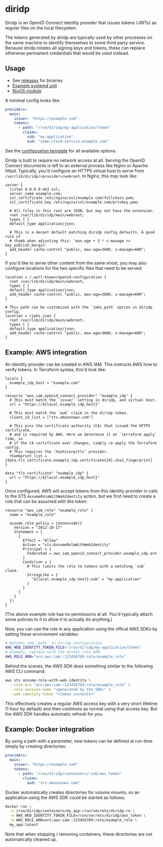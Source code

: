 # diridp

Diridp is an OpenID Connect identity provider that issues tokens (JWTs) as
regular files on the local filesystem.

The tokens generated by diridp are typically used by other processes on the
same machine to identify themselves to some third party service. Because diridp
rotates all signing keys and tokens, these can replace otherwise permanent
credentials that would be used instead.

## Usage

- See [releases] for binaries
- [Example systemd unit](./extra/diridp.service)
- [NixOS module](./nix/README.md)

[releases]: https://github.com/stephank/diridp/releases

A minimal config looks like:

```yaml
providers:
  main:
    issuer: "https://example.com"
    tokens:
      - path: "/run/diridp/my-application/token"
        claims:
          sub: "my-application"
          aud: "some-cloud-service.example.com"
```

See the [configuration template](./diridp.dist.yaml) for all available options.

Diridp is built to require no network access at all. Serving the OpenID Connect
documents is left to an external process like Nginx or Apache httpd. Typically,
you'd configure an HTTPS virtual host to serve from
`/var/lib/diridp/<provider>/webroot`. In Nginx, this may look like:

```nginx
server {
  listen 0.0.0.0:443 ssl;
  server_name example.com;
  ssl_certificate /etc/nginx/ssl/example.com/fullchain.pem;
  ssl_certificate_key /etc/nginx/ssl/example.com/privkey.pem;

  # All files in this root are JSON, but may not have the extension.
  root /var/lib/diridp/main/webroot;
  types { }
  default_type application/json;

  # This is a decent default matching diridp config defaults. A good rule of
  # thumb when adjusting this: `max-age + 3 * s-maxage <= key_publish_margin`
  add_header cache-control "public, max-age=3600, s-maxage=600";
}
```

If you'd like to serve other content from the same vhost, you may also
configure locations for the two specific files that need to be served:

```nginx
location = /.well-known/openid-configuration {
  root /var/lib/diridp/main/webroot;
  types { }
  default_type application/json;
  add_header cache-control "public, max-age=3600, s-maxage=600";
}

# This path can be customized with the `jwks_path` option in diridp config.
location = /jwks.json {
  root /var/lib/diridp/main/webroot;
  types { }
  default_type application/json;
  add_header cache-control "public, max-age=3600, s-maxage=600";
}
```

## Example: AWS integration

An identity provider can be created in AWS IAM. This instructs AWS how to
verify tokens. In Terraform syntax, this'd look like:

```hcl
locals {
  example_idp_host = "example.com"
}

resource "aws_iam_openid_connect_provider" "example_idp" {
  # This must match the `issuer` setting in diridp, and virtual host.
  url = "https://${local.example_idp_host}"

  # This must match the `aud` claim in the diridp token.
  client_id_list = ["sts.amazonaws.com"]

  # This pins the certificate authority (CA) that issued the HTTPS certificate,
  # and is required by AWS. Here we determine it at `terraform apply` time, so
  # if the CA certificate ever changes, simply re-apply the Terraform config.
  # This requires the `hashicorp/tls` provider.
  thumbprint_list = [data.tls_certificate.example_idp.certificates[0].sha1_fingerprint]
}

data "tls_certificate" "example_idp" {
  url = "https://${local.example_idp_host}"
}
```

Once configured, AWS will accept tokens from this identity provider in calls to
the STS `AssumeRoleWithWebIdentity` action, but we first need to create a role
that can be assumed with the token:

```hcl
resource "aws_iam_role" "example_role" {
  name = "example_role"

  assume_role_policy = jsonencode({
    Version = "2012-10-17"
    Statement = [
      {
        Effect = "Allow"
        Action = "sts:AssumeRoleWithWebIdentity"
        Principal = {
          Federated = aws_iam_openid_connect_provider.example_idp.arn
        }
        Condition = {
          # This limits the role to tokens with a matching `sub` claim.
          StringLike = {
            "${local.example_idp_host}:sub" = "my-application"
          }
        }
      }
    ]
  })
}
```

(The above example role has no permissions at all. You'd typically attach some
policies to it to allow it to actually do anything.)

Now, you can use the role in any application using the offical AWS SDKs by
setting these environment variables:

```bash
# Matches the `path` in diridp configuration.
AWS_WEB_IDENTITY_TOKEN_FILE="/run/diridp/my-application/token"
# Example, replace with the actual role ARN.
AWS_ROLE_ARN="arn:aws:iam::123456789:role/example_role"
```

Behind the scenes, the AWS SDK does something similar to the following AWS CLI
command:

```bash
aws sts assume-role-with-web-identity \
  --role-arn "arn:aws:iam::123456789:role/example_role" \
  --role-session-name "<generated by the SDK>" \
  --web-identity-token "<token contents>"
```

This effectively creates a regular AWS access key with a very short lifetime (1
hour by default) and then continues as normal using that access key. But the
AWS SDK handles automatic refresh for you.

## Example: Docker integration

By using a path with a parameter, new tokens can be defined at run-time simply
by creating directories:

```yaml
providers:
  main:
    issuer: "https://example.com"
    tokens:
      - path: "/run/diridp/containers/:sub/aws_token"
        claims:
          aud: "sts.amazonaws.com"
```

Docker automatically creates directories for volume mounts, so an application
using the AWS SDK could be started as follows:

```bash
docker run \
  -v /run/diridp/containers/my_app:/run/secrets/diridp:ro \
  -e AWS_WEB_IDENTITY_TOKEN_FILE=/run/secrets/diridp/aws_token \
  -e AWS_ROLE_ARN=arn:aws:iam::123456789:role/example_role \
  my_app:latest
```

Note that when stopping / removing containers, these directories are not
automatically cleaned up.
